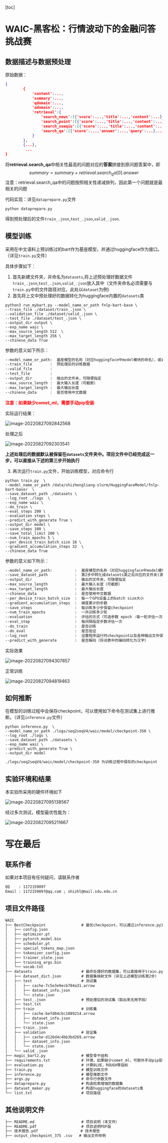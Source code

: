 [toc]



# WAIC-黑客松：行情波动下的金融问答挑战赛

## 数据描述与数据预处理

原始数据：

```json
{
        {
            'content':...,
            'summary':...,
            'qdomain':...,
            'adomain':...,
            'retrieval':{
                'search_news':[{'score':...,'title':...,'content':...},...],
                'search_point':[{'score':...,'title':...,'content':...},...],
                'search_xueqiu':[{'score':...,'title':...,'content':...},...],
                'search_qa':[{'score':...,'answer':...,'query':...},...]
            }
    	},
		{...},
         ...
}
```



将**retrieval.search_qa**中相关性最高的问题对应的**答案**拼接到原问题答案中，即
$$
summary=summary+retrieval.search_qa[0].answer
$$
注意：retrieval.search_qa中的问题按照相关性递减排列，因此第一个问题就是最相关的问题



代码实现：详见`dataprepare.py`文件

```shell
python dataprepare.py
```



得到预处理后的文件`train_.josn`,`test_.json`,`valid_.json`.



## 模型训练

采用在中文语料上预训练过的bart作为基座模型，并通过huggingface作为接口。（详见`train.py`文件）

具体步骤如下：

1. 首先新建文件夹，并命名为`datasets`,将上述预处理好数据文件`train_.josn`,`test_.json`,`valid_.json`放入其中（文件夹命名必须需要与`train.py`中的文件路径对应，此处以`dataset`为例)
2. 首先将上文中预处理好的数据转化为huggingface内置的`datasets`类

```shell
python3 run_mybart.py --model_name_or_path fnlp-bart-base \
--train_file ./dataset/train_.json \
--validation_file ./dataset/valid_.json \
--test_file ./dataset/test_.json \
--output_dir output \
--exp_name waic \
--max_source_length 512  \
--max_target_length 256 \
--chinese_data True
```

参数的意义如下所示：

```txt
--model_name_or_path:  基座模型的名称（对应huggingface中model模块的命名），或者是本地模型的保存路径
--train_file        :  预处理后的训练数据
--valid_file        :
--test_file         :
--output_dir        :  输出的文件夹，可随便指定
--max_source_length :  最大输入长度（可截断）
--max_target_length :  最大输出长度
--chinese_data      :  是否使用中文数据
```

<span style="color:red;font-weight:bold;">注意：如果缺少comet_ml，需要手动pip安装 </span>

实际运行结果：

![image-20220827092842568](readme/image-20220827092842568.png)

处理之后

![image-20220827092303541](readme/image-20220827092303541.png)

**上述处理后的数据默认被保留在`datasets`文件夹中。项目文件中已经完成这一步，可以直接从下述的第三步开始执行**



3. 再次运行`train.py`文件，开始训练模型，对应命令行

```shell
python train.py  \
--model_name_or_path /data/shizhengliang-slurm/HuggingFaceModel/fnlp-bart-base/  \
--save_dataset_path ./datasets \
--log_root ./logs  \
--exp_name waic \
--do_train \
--eval_steps 200 \
--evaluation steps \
--predict_with_generate True \
--output_dir model \
--save_steps 100 \
--save_total_limit 200 \
--num_train_epochs 5 \
--per_device_train_batch_size 16 \
--gradient_accumulation_steps 32  \
--chinese_data True 
```

参数的意义如下所示：

```txt
--model_name_or_path:          :  基座模型的名称（对应huggingface中model模块的命名），或者是本地模型的保存路径
--save_dataset_path            :  第2步中转化成datasets类之后对应的文件夹(源代码中默认为./datasets/)
--output_dir                   :  输出的文件夹，可随便指定
--max_source_length            :  最大输入长度（可截断）
--max_target_length            :  最大输出长度
--chinese_data                 :  是否使用中文数据
--per_device_train_batch_size  :  每一个GPU设备上的batch size大小
--gradient_accumulation_steps  :  梯度累计的步数
--save_steps                   :  每训练多少步保留checkpoint
--num_train_epochs             :  一共训练多少轮
--evaluation                   :  评估的方式（可选参数 epoch :每一轮评估一次，step:每间隔指定步数评估一次） 
--eval_step                    :  每间隔指定步数评估一次
--do_train                     :  是否训练
--do_eval                      :  是否验证
--log_root                     :  设置程序运行时checkpoint以及各种输出文件保存的文件夹
--predict_with_generate        :  是否解码（将词表中的编码转化为汉字）
```

实际效果

![image-20220827094307857](readme/image-20220827094307857.png)

正常训练

![image-20220827094819463](readme/image-20220827094819463.png)



## 如何推断

在模型的训练过程中会保存checkpoint，可以使用如下命令在测试集上进行推断。（详见`inference.py`文件）

```shell
python inference.py  \
--model_name_or_path ./logs/seq2seqV4/waic/model/checkpoint-350 \
--log_root ./logs \
--save_dataset_path ./datasets \
--exp_name waic \
--predict_with_generate True \
--output_dir model 
```



```txt
./logs/seq2seqV4/waic/model/checkpoint-350 为训练过程中保存的checkpoint
```





## 实验环境和结果

本实验所采用的硬件环境如下

![image-20220827095138567](readme/image-20220827095138567-16615650988311.png)



经过多次测试，模型最优性能为：

![image-20220827095211667](readme/image-20220827095211667.png)



# 写在最后

## 联系作者

如果对本项目有任何疑问，请联系作者

```txt
QQ    : 1172159897
Email : 1172159897@qq.com ; shizhl@mail.sdu.edu.cn
```

## 项目文件路径

```txt
WAIC
├── BestCheckpoint                # 最优checkpoint，可以通过inference.py文件，将--model_name_or_path设置为对应路径进行推断
│   ├── config.json
│   ├── optimizer.pt
│   ├── pytorch_model.bin
│   ├── scheduler.pt
│   ├── special_tokens_map.json
│   ├── tokenizer_config.json
│   ├── trainer_state.json
│   ├── training_args.bin
│   └── vocab.txt
├── datasets                      # 最终处理好的数据集，可以直接用于train.py的训练（详见上述模型训练的第3步）
│   ├── dataset_dict.json         # 数据集映射文件（详见上述模型训练第2步）
│   ├── test                      # 测试集
│   │   ├── cache-7c5e3e9ecb704a31.arrow
│   │   ├── dataset_info.json
│   │   └── state.json
│   ├── test_.json                # 预处理后的测试集（取出来无用字段）
│   ├── test.txt
│   ├── train                     # 训练集
│   │   ├── cache-befd04cbc1089214.arrow
│   │   ├── dataset_info.json
│   │   └── state.json
│   ├── train_.json
│   ├── validation                # 验证集
│   │   ├── cache-d126d4c4bb3bd269.arrow
│   │   ├── dataset_info.json
│   │   └── state.json
│   └── valid_.json
├── magic_bart2.py                # 模型骨干结构
├── requirements.txt              # 环境，如果缺少comet_ml，可额外手动pip安装
├── evaluation.py                 # 计算BLUE，ROUGH等指标
├── train.py                      # 模型训练文件
├── inference.py                  # 模型推断文件
├── args.py                       # 命令行参数文件
├── dataprepare.py                # 构造检索增强的数据集
├── dataset_maker.py              # 构造huggingface的datasets类    
└── list.txt                      # 项目路径
```



## 其他说明文件

```txt
├── README.md                     # 项目说明（本文件）
├── README.pdf                    # 项目说明PDF版
├── 技术报告.pdf                   # 技术报告  
├── output_checkpoint_375 .csv   # 输出文件样例
```

